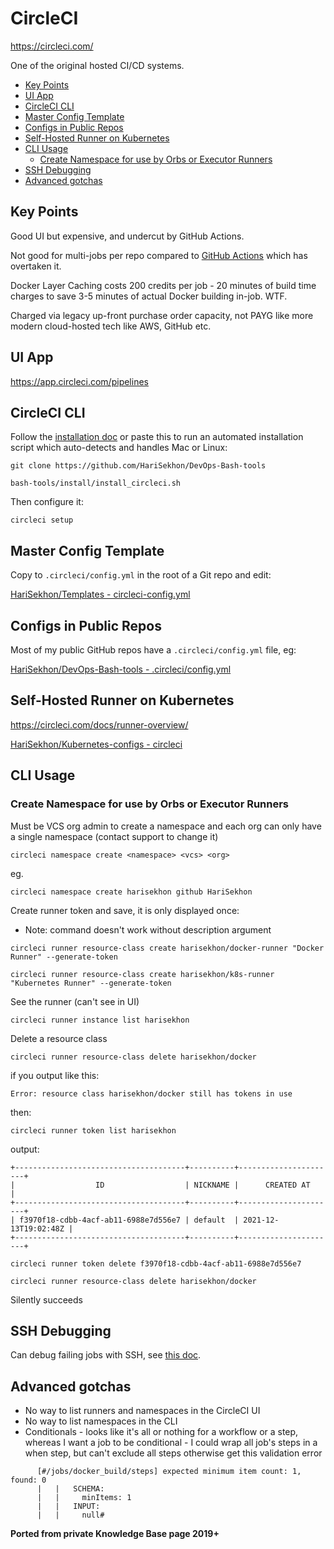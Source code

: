 # CircleCI

<https://circleci.com/>

One of the original hosted CI/CD systems.

<!-- INDEX_START -->

- [Key Points](#key-points)
- [UI App](#ui-app)
- [CircleCI CLI](#circleci-cli)
- [Master Config Template](#master-config-template)
- [Configs in Public Repos](#configs-in-public-repos)
- [Self-Hosted Runner on Kubernetes](#self-hosted-runner-on-kubernetes)
- [CLI Usage](#cli-usage)
  - [Create Namespace for use by Orbs or Executor Runners](#create-namespace-for-use-by-orbs-or-executor-runners)
- [SSH Debugging](#ssh-debugging)
- [Advanced gotchas](#advanced-gotchas)

<!-- INDEX_END -->

## Key Points

Good UI but expensive, and undercut by GitHub Actions.

Not good for multi-jobs per repo compared to [GitHub Actions](github-actions.md) which has overtaken it.

Docker Layer Caching costs 200 credits per job - 20 minutes of build time charges to save 3-5 minutes of actual
Docker building in-job. WTF.

Charged via legacy up-front purchase order capacity, not PAYG like more modern cloud-hosted tech like AWS, GitHub etc.

## UI App

<https://app.circleci.com/pipelines>

## CircleCI CLI

Follow the [installation doc](https://circleci.com/docs/local-cli/) or paste this to run an automated installation script
which auto-detects and handles Mac or Linux:

```shell
git clone https://github.com/HariSekhon/DevOps-Bash-tools
```

```shell
bash-tools/install/install_circleci.sh
```

Then configure it:

```shell
circleci setup
```

## Master Config Template

Copy to `.circleci/config.yml` in the root of a Git repo and edit:

[HariSekhon/Templates - circleci-config.yml](https://github.com/HariSekhon/Templates/blob/master/circleci-config.yml)

## Configs in Public Repos

Most of my public GitHub repos have a `.circleci/config.yml` file, eg:

[HariSekhon/DevOps-Bash-tools - .circleci/config.yml](https://github.com/HariSekhon/DevOps-Bash-tools/blob/master/.circleci/config.yml)

## Self-Hosted Runner on Kubernetes

<https://circleci.com/docs/runner-overview/>

[HariSekhon/Kubernetes-configs - circleci](https://github.com/HariSekhon/Kubernetes-configs/tree/master/circleci)

## CLI Usage

### Create Namespace for use by Orbs or Executor Runners

Must be VCS org admin to create a namespace and each org can only have a single namespace (contact support to change it)

```shell
circleci namespace create <namespace> <vcs> <org>
```

eg.

```shell
circleci namespace create harisekhon github HariSekhon
```

Create runner token and save, it is only displayed once:

- Note: command doesn't work without description argument

```shell
circleci runner resource-class create harisekhon/docker-runner "Docker Runner" --generate-token
```

```shell
circleci runner resource-class create harisekhon/k8s-runner "Kubernetes Runner" --generate-token
```

See the runner (can't see in UI)

```shell
circleci runner instance list harisekhon
```

Delete a resource class

```shell
circleci runner resource-class delete harisekhon/docker
```

if you output like this:

```shell
Error: resource class harisekhon/docker still has tokens in use
```

then:

```shell
circleci runner token list harisekhon
```

output:

```shell
+--------------------------------------+----------+----------------------+
|                  ID                  | NICKNAME |      CREATED AT      |
+--------------------------------------+----------+----------------------+
| f3970f18-cdbb-4acf-ab11-6988e7d556e7 | default  | 2021-12-13T19:02:48Z |
+--------------------------------------+----------+----------------------+
```

```shell
circleci runner token delete f3970f18-cdbb-4acf-ab11-6988e7d556e7
```

```shell
circleci runner resource-class delete harisekhon/docker
```

Silently succeeds

## SSH Debugging

Can debug failing jobs with SSH, see [this doc](https://circleci.com/docs/ssh-access-jobs/).

## Advanced gotchas

- No way to list runners and namespaces in the CircleCI UI
- No way to list namespaces in the CLI
- Conditionals - looks like it's all or nothing for a workflow or a step, whereas I want a job to be conditional - I could wrap all job's steps in a when step, but can't exclude all steps otherwise get this validation error

```none
      [#/jobs/docker_build/steps] expected minimum item count: 1, found: 0
      |   |   SCHEMA:
      |   |     minItems: 1
      |   |   INPUT:
      |   |     null#
```

**Ported from private Knowledge Base page 2019+**

